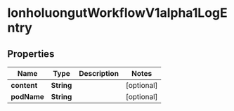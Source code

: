 

# IonholuongutWorkflowV1alpha1LogEntry


## Properties

Name | Type | Description | Notes
------------ | ------------- | ------------- | -------------
**content** | **String** |  |  [optional]
**podName** | **String** |  |  [optional]



